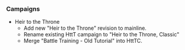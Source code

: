 ### Campaigns
   * Heir to the Throne
     * Add new "Heir to the Throne" revision to mainline.
     * Rename existing HttT campaign to "Heir to the Throne, Classic"
     * Merge "Battle Training - Old Tutorial" into HttTC.
